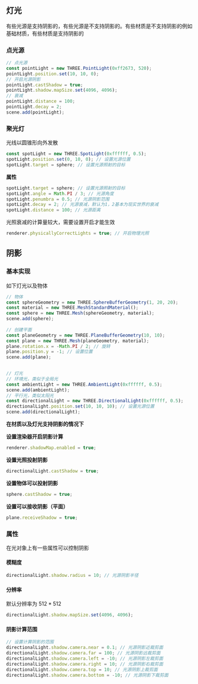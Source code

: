## 灯光

有些光源是支持阴影的，有些光源是不支持阴影的。有些材质是不支持阴影的例如基础材质，有些材质是支持阴影的

### 点光源

```js
// 点光源
const pointLight = new THREE.PointLight(0xff2673, 520);
pointLight.position.set(10, 10, 0);
// 开启光源阴影
pointLight.castShadow = true;
pointLight.shadow.mapSize.set(4096, 4096);
// 衰减
pointLight.distance = 100;
pointLight.decay = 2;
scene.add(pointLight);
```

### 聚光灯

光线以圆锥形向外发散

```js
const spotLight = new THREE.SpotLight(0xffffff, 0.5);
spotLight.position.set(0, 10, 0); // 设置光源位置
spotLight.target = sphere; // 设置光源照射的目标
```

**属性**

```js
spotLight.target = sphere; // 设置光源照射的目标
spotLight.angle = Math.PI / 3; // 光源角度
spotLight.penumbra = 0.5; // 光源阴影范围
spotLight.decay = 2; // 光源衰减，默认为1，2基本为现实世界的衰减
spotLight.distance = 100; // 光源距离
```

光照衰减的计算量较大，需要设置开启才能生效

```js
renderer.physicallyCorrectLights = true; // 开启物理光照
```

## 阴影

### 基本实现

如下灯光以及物体

```js
// 物体
const sphereGeometry = new THREE.SphereBufferGeometry(1, 20, 20);
const material = new THREE.MeshStandardMaterial();
const sphere = new THREE.Mesh(sphereGeometry, material);
scene.add(sphere);
  
// 创建平面
const planeGeometry = new THREE.PlaneBufferGeometry(10, 10);
const plane = new THREE.Mesh(planeGeometry, material);
plane.rotation.x = -Math.PI / 2; // 旋转
plane.position.y = -1; // 设置位置
scene.add(plane);

  
// 灯光
// 环境光，类似于全局光
const ambientLight = new THREE.AmbientLight(0xffffff, 0.5);
scene.add(ambientLight);
// 平行光，类似太阳光
const directionalLight = new THREE.DirectionalLight(0xffffff, 0.5);
directionalLight.position.set(10, 10, 10); // 设置光源位置
scene.add(directionalLight);
```

**在材质以及灯光支持阴影的情况下**

**设置渲染器开启阴影计算**

```js
renderer.shadowMap.enabled = true;
```

**设置光照投射阴影**

```js
directionalLight.castShadow = true;
```

**设置物体可以投射阴影**

```js
sphere.castShadow = true;
```

**设置可以接收阴影（平面）**

```js
plane.receiveShadow = true;
```


### 属性

在光对象上有一些属性可以控制阴影

#### 模糊度

```js
directionalLight.shadow.radius = 10; // 光源阴影半径
```

#### 分辨率

默认分辨率为 $512*512$

```js
directionalLight.shadow.mapSize.set(4096, 4096);
```

#### 阴影计算范围

```js
// 设置计算阴影的范围
directionalLight.shadow.camera.near = 0.1; // 光源阴影近裁剪面
directionalLight.shadow.camera.far = 100; // 光源阴影远裁剪面
directionalLight.shadow.camera.left = -10; // 光源阴影左裁剪面
directionalLight.shadow.camera.right = 10; // 光源阴影右裁剪面
directionalLight.shadow.camera.top = 10; // 光源阴影上裁剪面
directionalLight.shadow.camera.bottom = -10; // 光源阴影下裁剪面
```